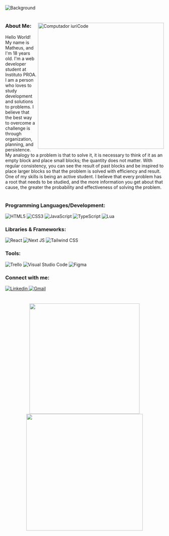 <p align="center">

![Background](https://cdn.discordapp.com/attachments/1087387507307585579/1099754286998630542/image.png)

<h1></h1>

<img src="https://raw.githubusercontent.com/MicaelliMedeiros/micaellimedeiros/master/image/computer-illustration.png" min-width="400px" max-width="400px" width="400px" align="right" alt="Computador iuriCode">

<h3>About Me:</h3>
Hello World! My name is Matheus, and I'm 18 years old. I'm a web developer student at Instituto PROA. I am a person who loves to study development and solutions to problems. I believe that the best way to overcome a challenge is through organization, planning, and persistence. My analogy to a problem is that to solve it, it is necessary to think of it as an empty block and place small blocks; the quantity does not matter. With regular consistency, you can see the result of past blocks and be inspired to place larger blocks so that the problem is solved with efficiency and result. One of my skills is being an active student. I believe that every problem has a root that needs to be studied, and the more information you get about that cause, the greater the probability and effectiveness of solving the problem.
<h1></h1>

<h3>Programming Languages/Development:</h3>
<p align="left">
 
![HTML5](https://img.shields.io/badge/html5-%23E34F26.svg?style=for-the-badge&logo=html5&logoColor=white)
![CSS3](https://img.shields.io/badge/css3-%231572B6.svg?style=for-the-badge&logo=css3&logoColor=white)
![JavaScript](https://img.shields.io/badge/javascript-%23323330.svg?style=for-the-badge&logo=javascript&logoColor=%23F7DF1E)
![TypeScript](https://img.shields.io/badge/TypeScript-3178C6.svg?style=for-the-badge&logo=TypeScript&logoColor=white)
![Lua](https://img.shields.io/badge/lua-%232C2D72.svg?style=for-the-badge&logo=lua&logoColor=white)
  
</p>

<h3>Libraries & Frameworks:</h3>

![React](https://img.shields.io/badge/react-%2320232a.svg?style=for-the-badge&logo=react&logoColor=%2361DAFB)
![Next JS](https://img.shields.io/badge/Next.js-000000.svg?style=for-the-badge&logo=nextdotjs&logoColor=white)
![Tailwind CSS](https://img.shields.io/badge/Tailwind%20CSS-06B6D4.svg?style=for-the-badge&logo=Tailwind-CSS&logoColor=white)

<h3>Tools:</h3>

![Trello](https://img.shields.io/badge/Trello-0052CC.svg?style=for-the-badge&logo=Trello&logoColor=white)
![Visual Studio Code](https://img.shields.io/badge/Visual%20Studio%20Code-007ACC.svg?style=for-the-badge&logo=Visual-Studio-Code&logoColor=white)
![Figma](https://img.shields.io/badge/Figma-F24E1E.svg?style=for-the-badge&logo=Figma&logoColor=white)

<h3>Connect with me:</h3>

<a href="https://www.linkedin.com/in/matheus-vieira-bb1a19267/">
<img src="https://img.shields.io/badge/LinkedIn-0A66C2.svg?style=for-the-badge&logo=LinkedIn&logoColor=white" alt="Linkedin">
</a>
<a href="mailto:matheusvsn2005@gmail.com">
<img src="https://img.shields.io/badge/Gmail-EA4335.svg?style=for-the-badge&logo=Gmail&logoColor=white" alt="Gmail">
</a>

<h1></h1>

<div align="center">
<img style="width:350px;" src="https://github-readme-stats-sigma-five.vercel.app/api?username=MatheusVSN&show_icons=true&theme=radical">
<img style="width:370px;" src="https://github-readme-stats-sigma-five.vercel.app/api/top-langs/?username=MatheusVSN&layout=compact&theme=radical">
</div>

<h1></h1>
